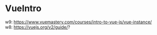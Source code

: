 # VueIntro
w9:
https://www.vuemastery.com/courses/intro-to-vue-js/vue-instance/
w8:
https://vuejs.org/v2/guide/?

